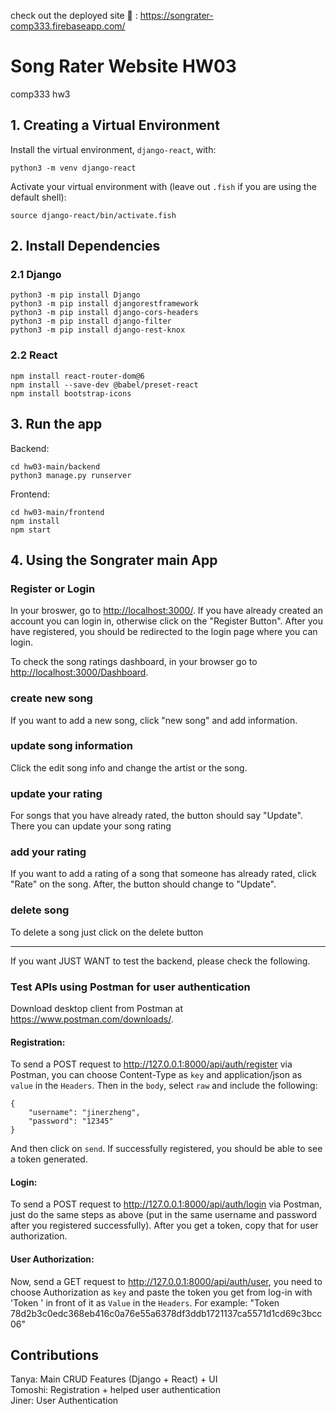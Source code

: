 check out the deployed site 🚀 : https://songrater-comp333.firebaseapp.com/

# Song Rater Website HW03
comp333 hw3

## 1. Creating a Virtual Environment
Install the virtual environment, `django-react`, with:
```shell
python3 -m venv django-react
```

Activate your virtual environment with (leave out `.fish` if you are using the default shell):

```shell
source django-react/bin/activate.fish
```

## 2. Install Dependencies

### 2.1 Django
```shell
python3 -m pip install Django
python3 -m pip install djangorestframework
python3 -m pip install django-cors-headers
python3 -m pip install django-filter
python3 -m pip install django-rest-knox
```

### 2.2 React

```shell
npm install react-router-dom@6
npm install --save-dev @babel/preset-react
npm install bootstrap-icons
```

## 3. Run the app
Backend:
```shell
cd hw03-main/backend
python3 manage.py runserver
```
Frontend:
```shell
cd hw03-main/frontend
npm install
npm start
```

## 4. Using the Songrater main App

### Register or Login
In your broswer, go to <http://localhost:3000/>. If you have already created an account you can login in, otherwise click on the "Register Button". After you have registered, you should be redirected to the login page where you can login.

To check the song ratings dashboard, in your browser go to <http://localhost:3000/Dashboard>.

### create new song
If you want to add a new song, click "new song" and add information.

### update song information
Click the edit song info and change the artist or the song.

### update your rating
For songs that you have already rated, the button should say "Update". There you can update your song rating

### add your rating
If you want to add a rating of a song that someone has already rated, click "Rate" on the song. After, the button should change to "Update".

### delete song
To delete a song just click on the delete button

---------------------------------------------------------------------------------------------

If you want JUST WANT to test the backend, please check the following.

### Test APIs using Postman for user authentication
Download desktop client from Postman at <https://www.postman.com/downloads/>.

#### Registration:
To send a POST request to <http://127.0.0.1:8000/api/auth/register> via Postman, you can choose Content-Type as `key` and application/json as `value` in the `Headers`. Then in the `body`, select `raw` and include the following:
```shell
{
    "username": "jinerzheng",
    "password": "12345"
}
```
And then click on `send`. If successfully registered, you should be able to see a token generated.

#### Login:
To send a POST request to <http://127.0.0.1:8000/api/auth/login> via Postman, just do the same steps as above (put in the same username and password after you registered successfully). After you get a token, copy that for user authorization.

#### User Authorization:
Now, send a GET request to <http://127.0.0.1:8000/api/auth/user>, you need to choose Authorization as `key` and paste the token you get from log-in with 'Token ' in front of it as `Value` in the `Headers`. For example: "Token 78d2b3c0edc368eb416c0a76e55a6378df3ddb1721137ca5571d1cd69c3bcc06"

## Contributions
Tanya: Main CRUD Features (Django + React) + UI <br>
Tomoshi: Registration + helped user authentication <br>
Jiner: User Authentication
